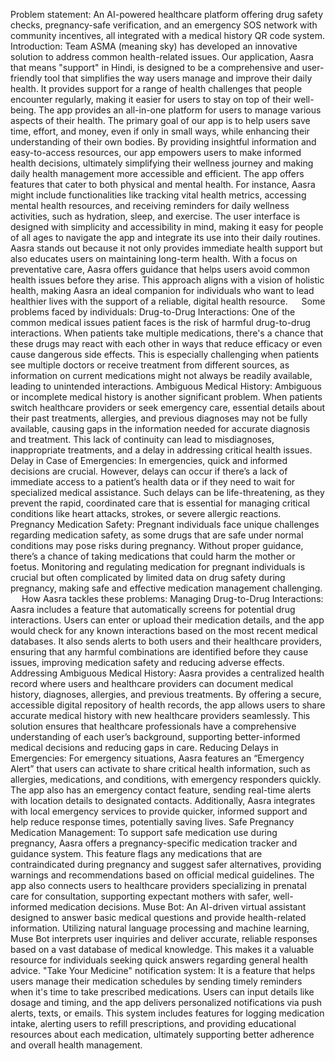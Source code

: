 Problem statement: 
An AI-powered healthcare platform offering drug safety checks, pregnancy-safe verification, and an emergency SOS network with community incentives, all integrated with a medical history QR code system.
Introduction:
Team ASMA (meaning sky) has developed an innovative solution to address common health-related issues. Our application, Aasra that means "support" in Hindi, is designed to be a comprehensive and user-friendly tool that simplifies the way users manage and improve their daily health. It provides support for a range of health challenges that people encounter regularly, making it easier for users to stay on top of their well-being. The app provides an all-in-one platform for users to manage various aspects of their health. The primary goal of our app is to help users save time, effort, and money, even if only in small ways, while enhancing their understanding of their own bodies. By providing insightful information and easy-to-access resources, our app empowers users to make informed health decisions, ultimately simplifying their wellness journey and making daily health management more accessible and efficient.
The app offers features that cater to both physical and mental health. For instance, Aasra might include functionalities like tracking vital health metrics, accessing mental health resources, and receiving reminders for daily wellness activities, such as hydration, sleep, and exercise. The user interface is designed with simplicity and accessibility in mind, making it easy for people of all ages to navigate the app and integrate its use into their daily routines.
Aasra stands out because it not only provides immediate health support but also educates users on maintaining long-term health. With a focus on preventative care, Aasra offers guidance that helps users avoid common health issues before they arise. This approach aligns with a vision of holistic health, making Aasra an ideal companion for individuals who want to lead healthier lives with the support of a reliable, digital health resource.
 
Some problems faced by individuals:
Drug-to-Drug Interactions: One of the common medical issues patient faces is the risk of harmful drug-to-drug interactions. When patients take multiple medications, there's a chance that these drugs may react with each other in ways that reduce efficacy or even cause dangerous side effects. This is especially challenging when patients see multiple doctors or receive treatment from different sources, as information on current medications might not always be readily available, leading to unintended interactions.
Ambiguous Medical History: Ambiguous or incomplete medical history is another significant problem. When patients switch healthcare providers or seek emergency care, essential details about their past treatments, allergies, and previous diagnoses may not be fully available, causing gaps in the information needed for accurate diagnosis and treatment. This lack of continuity can lead to misdiagnoses, inappropriate treatments, and a delay in addressing critical health issues.
Delay in Case of Emergencies: In emergencies, quick and informed decisions are crucial. However, delays can occur if there’s a lack of immediate access to a patient’s health data or if they need to wait for specialized medical assistance. Such delays can be life-threatening, as they prevent the rapid, coordinated care that is essential for managing critical conditions like heart attacks, strokes, or severe allergic reactions.
Pregnancy Medication Safety: Pregnant individuals face unique challenges regarding medication safety, as some drugs that are safe under normal conditions may pose risks during pregnancy. Without proper guidance, there’s a chance of taking medications that could harm the mother or foetus. Monitoring and regulating medication for pregnant individuals is crucial but often complicated by limited data on drug safety during pregnancy, making safe and effective medication management challenging.
 
How Aasra tackles these problems: 
Managing Drug-to-Drug Interactions: Aasra includes a feature that automatically screens for potential drug interactions. Users can enter or upload their medication details, and the app would check for any known interactions based on the most recent medical databases. It also sends alerts to both users and their healthcare providers, ensuring that any harmful combinations are identified before they cause issues, improving medication safety and reducing adverse effects.
Addressing Ambiguous Medical History: Aasra provides a centralized health record where users and healthcare providers can document medical history, diagnoses, allergies, and previous treatments. By offering a secure, accessible digital repository of health records, the app allows users to share accurate medical history with new healthcare providers seamlessly. This solution ensures that healthcare professionals have a comprehensive understanding of each user’s background, supporting better-informed medical decisions and reducing gaps in care.
Reducing Delays in Emergencies: For emergency situations, Aasra features an “Emergency Alert” that users can activate to share critical health information, such as allergies, medications, and conditions, with emergency responders quickly. The app also has an emergency contact feature, sending real-time alerts with location details to designated contacts. Additionally, Aasra integrates with local emergency services to provide quicker, informed support and help reduce response times, potentially saving lives.
Safe Pregnancy Medication Management: To support safe medication use during pregnancy, Aasra offers a pregnancy-specific medication tracker and guidance system. This feature flags any medications that are contraindicated during pregnancy and suggest safer alternatives, providing warnings and recommendations based on official medical guidelines. The app also connects users to healthcare providers specializing in prenatal care for consultation, supporting expectant mothers with safer, well-informed medication decisions.
Muse Bot: An AI-driven virtual assistant designed to answer basic medical questions and provide health-related information. Utilizing natural language processing and machine learning, Muse Bot interprets user inquiries and deliver accurate, reliable responses based on a vast database of medical knowledge. This makes it a valuable resource for individuals seeking quick answers regarding general health advice.
"Take Your Medicine" notification system: It is a feature that helps users manage their medication schedules by sending timely reminders when it's time to take prescribed medications. Users can input details like dosage and timing, and the app delivers personalized notifications via push alerts, texts, or emails. This system includes features for logging medication intake, alerting users to refill prescriptions, and providing educational resources about each medication, ultimately supporting better adherence and overall health management.
 


